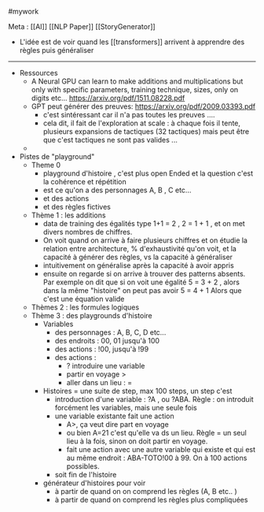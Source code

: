 
#mywork 

 Meta :    [[AI]] [[NLP Paper]] [[StoryGenerator]]
- L'idée est de voir quand les [[transformers]] arrivent à apprendre des règles puis généraliser
- ------------------------------------------------
- Ressources
	- A Neural GPU can learn to make additions and multiplications but only with specific parameters, training technique, sizes, only on digits etc... https://arxiv.org/pdf/1511.08228.pdf
	- GPT peut générer des preuves:  https://arxiv.org/pdf/2009.03393.pdf
		- c'est sintéressant car il n'a pas toutes les preuves ....
		- cela dit, il fait de l'exploration at scale :  à chaque fois il tente, plusieurs expansions de tactiques (32 tactiques) mais peut être que c'est tactiques ne sont pas valides ...
	-
- Pistes de "playground"
	- Theme 0
		- playground d'histoire , c'est plus open Ended et la question c'est la cohérence et répétition
		- est ce qu'on a des personnages A, B , C etc...
		- et des actions
		- et des règles fictives
	- Thème 1 : les additions
		- data de training des égalités type 1+1 = 2 , 2 = 1 + 1 , et on met divers nombres de chiffres.
		- On voit quand on arrive à faire plusieurs chiffres et on étudie la relation entre architecture, % d'exhaustivité qu'on voit, et la capacité à générer des règles, vs la capacité à généraliser
		- intuitivement on généralise après la capacité à avoir appris
		- ensuite on regarde si on arrive à trouver des patterns absents. Par exemple on dit que si on voit une égalité 5 = 3 + 2 , alors dans la même "histoire" on peut pas avoir 5 = 4 + 1 Alors que c'est une équation valide
	- Thèmes 2 : les formules logiques
	- Thème 3  : des playgrounds d'histoire
		- Variables
			- des personnages  :  A, B, C, D  etc...
			- des endroits : 00, 01 jusqu'à 100
			- des actions : !00, jusqu'à !99
			- des actions :
				- ? introduire une variable
				- partir en voyage >
				- aller dans un lieu : =
		- Histoires = une suite de step, max 100 steps, un step c'est
			- introduction d'une variable : ?A , ou ?ABA. Règle : on introduit forcément les variables, mais une seule fois
			- une variable existante  fait une action
				- A>, ça veut dire part en voyage
				- ou bien A=21 c'est qu'elle va ds un lieu. Règle =  un seul lieu à la fois, sinon on doit partir en voyage.
				- fait une action avec une autre variable qui existe et qui est au même endroit : ABA-TOTO!00 à 99. On à 100 actions possibles.
			- soit fin de l'histoire
		- générateur d'histoires pour voir
			- à partir de quand on   on comprend les règles (A, B etc.. )
			- à partir de quand  on comprend les règles plus compliquées